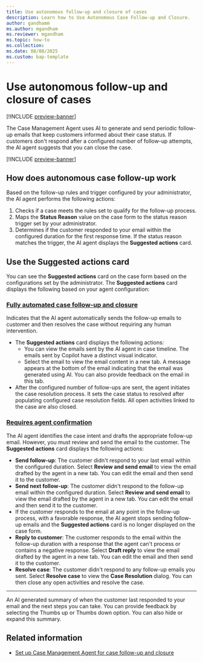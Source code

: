 ```yaml
---
title: Use autonomous follow-up and closure of cases
description: Learn how to Use Autonomous Case Follow-up and Closure.
author: gandhamm
ms.author: mgandham
ms.reviewer: mgandham
ms.topic: how-to 
ms.collection:
ms.date: 08/08/2025
ms.custom: bap-template 
---
```


# Use autonomous follow-up and closure of cases

[!INCLUDE [preview-banner](~/../shared-content/shared/preview-includes/preview-banner.md)]


The Case Management Agent uses AI to generate and send periodic follow-up emails that keep customers informed about their case status. If customers don't respond after a configured number of follow-up attempts, the AI agent suggests that you can close the case.

[!INCLUDE [preview-banner](../../../shared-content/shared/preview-includes/production-ready-preview-dynamics365.md)]



## How does autonomous case follow-up work

Based on the follow-up rules and trigger configured by your administrator, the AI agent performs the following actions:
 
1. Checks if a case meets the rules set to qualify for the follow-up process.
1. Maps the **Status Reason** value on the case form to the status reason trigger set by your administrator. 
1. Determines if the customer responded to your email within the configured duration for the first response time. If the status reason matches the trigger, the AI agent displays the **Suggested actions** card.
 
## Use the Suggested actions card

You can see the **Suggested actions** card on the case form based on the configurations set by the administrator. The **Suggested actions** card displays the following based on your agent configuration:

### [Fully automated case follow-up and closure](#tab/fullyautomatedcasefollowup)
 
Indicates that the AI agent automatically sends the follow-up emails to customer and then resolves the case without requiring any human intervention.
- The **Suggested actions** card displays the following actions: 
    - You can view the emails sent by the AI agent in case timeline. The emails sent by Copilot have a distinct visual indicator. 
    - Select the email to view the email content in a new tab. A message appears at the bottom of the email indicating that the email was generated using AI. You can also provide feedback on the email in this tab.
- After the configured number of follow-ups are sent, the agent initiates the case resolution process. It sets the case status to resolved after populating configured case resolution fields. All open activities linked to the case are also closed. 
 
### [Requires agent confirmation](#tab/requiredagentconfirmation)

 The AI agent identifies the case intent and drafts the appropriate follow-up email. However, you must review and send the email to the customer. The **Suggested actions** card displays the following actions: 
   - **Send follow-up**: The customer didn't respond to your last email within the configured duration. Select **Review and send email** to view the email drafted by the agent in a new tab. You can edit the email and then send it to the customer.
   -  **Send next follow-up**: The customer didn't respond to the follow-up email within the configured duration. Select **Review and send email** to view the email drafted by the agent in a new tab. You can edit the email and then send it to the customer.
   - If the customer responds to the email at any point in the follow-up process, with a favorable response, the AI agent stops sending follow-up emails and the **Suggested actions** card is no longer displayed on the case form.
   - **Reply to customer**: The customer responds to the email within the follow-up duration with a response that the agent can't process or contains a negative response. Select **Draft reply** to view the email drafted by the agent in a new tab. You can edit the email and then send it to the customer.
   - **Resolve case**: The customer didn't respond to any follow-up emails you sent. Select **Resolve case** to view the **Case Resolution** dialog. You can then close any open activities and resolve the case.

---

An AI generated summary of when the customer last responded to your email and the next steps you can take. You can provide feedback by selecting the Thumbs up or Thumbs down option. You can also hide or expand this summary.

## Related information

- [Set up Case Management Agent for case follow-up and closure](../administer/set-up-case-closure.md)



